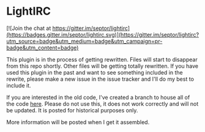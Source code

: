 # LightIRC

[![Join the chat at https://gitter.im/septor/lightirc](https://badges.gitter.im/septor/lightirc.svg)](https://gitter.im/septor/lightirc?utm_source=badge&utm_medium=badge&utm_campaign=pr-badge&utm_content=badge)

This plugin is in the process of getting rewritten. Files will start to disappear from this repo shortly. Other files will be getting totally rewritten. If you have used this plugin in the past and want to see something included in the rewrite, please make a new issue in the issue tracker and I'll do my best to include it.

If you are interested in the old code, I've created a branch to house all of the code [here](https://github.com/septor/lightirc/tree/old-code). Please do not use this, it does not work correctly and will not be updated. It is posted for historical purposes only.

More information will be posted when I get it assembled.
